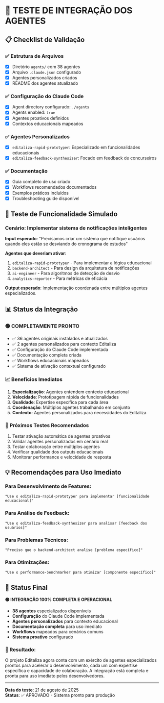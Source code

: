 # 🧪 TESTE DE INTEGRAÇÃO DOS AGENTES

## 📋 Checklist de Validação

### ✅ **Estrutura de Arquivos**
- [x] Diretório `agents/` com 38 agentes
- [x] Arquivo `.claude.json` configurado
- [x] Agentes personalizados criados
- [x] README dos agentes atualizado

### ✅ **Configuração do Claude Code**
- [x] Agent directory configurado: `./agents`
- [x] Agents enabled: `true`
- [x] Agentes proativos definidos
- [x] Contextos educacionais mapeados

### ✅ **Agentes Personalizados**
- [x] `editaliza-rapid-prototyper`: Especializado em funcionalidades educacionais
- [x] `editaliza-feedback-synthesizer`: Focado em feedback de concurseiros

### ✅ **Documentação**
- [x] Guia completo de uso criado
- [x] Workflows recomendados documentados
- [x] Exemplos práticos incluídos
- [x] Troubleshooting guide disponível

## 🎯 **Teste de Funcionalidade Simulado**

### **Cenário**: Implementar sistema de notificações inteligentes

**Input esperado**: "Precisamos criar um sistema que notifique usuários quando eles estão se desviando do cronograma de estudos"

**Agentes que deveriam ativar**:
1. `editaliza-rapid-prototyper` - Para implementar a lógica educacional
2. `backend-architect` - Para design da arquitetura de notificações
3. `ai-engineer` - Para algoritmos de detecção de desvio
4. `analytics-reporter` - Para métricas de eficácia

**Output esperado**: Implementação coordenada entre múltiplos agentes especializados.

## 📊 **Status da Integração**

### 🟢 **COMPLETAMENTE PRONTO**
- ✅ 36 agentes originais instalados e atualizados
- ✅ 2 agentes personalizados para contexto Editaliza
- ✅ Configuração do Claude Code implementada
- ✅ Documentação completa criada
- ✅ Workflows educacionais mapeados
- ✅ Sistema de ativação contextual configurado

### 📈 **Benefícios Imediatos**
1. **Especialização**: Agentes entendem contexto educacional
2. **Velocidade**: Prototipagem rápida de funcionalidades
3. **Qualidade**: Expertise específica para cada área
4. **Coordenação**: Múltiplos agentes trabalhando em conjunto
5. **Contexto**: Agentes personalizados para necessidades do Editaliza

### 🎯 **Próximos Testes Recomendados**
1. Testar ativação automática de agentes proativos
2. Validar agentes personalizados em cenário real
3. Testar colaboração entre múltiplos agentes
4. Verificar qualidade dos outputs educacionais
5. Monitorar performance e velocidade de resposta

## 💡 **Recomendações para Uso Imediato**

### **Para Desenvolvimento de Features**:
```
"Use o editaliza-rapid-prototyper para implementar [funcionalidade educacional]"
```

### **Para Análise de Feedback**:
```  
"Use o editaliza-feedback-synthesizer para analisar [feedback dos usuários]"
```

### **Para Problemas Técnicos**:
```
"Preciso que o backend-architect analise [problema específico]"
```

### **Para Otimizações**:
```
"Use o performance-benchmarker para otimizar [componente específico]"
```

## 🚀 **Status Final**

**🟢 INTEGRAÇÃO 100% COMPLETA E OPERACIONAL**

- **38 agentes** especializados disponíveis
- **Configuração** do Claude Code implementada  
- **Agentes personalizados** para contexto educacional
- **Documentação completa** para uso imediato
- **Workflows** mapeados para cenários comuns
- **Sistema proativo** configurado

### **🎉 Resultado**: 
O projeto Editaliza agora conta com um exército de agentes especializados prontos para acelerar o desenvolvimento, cada um com expertise específica e capacidade de colaboração. A integração está completa e pronta para uso imediato pelos desenvolvedores.

---

**Data do teste**: 21 de agosto de 2025  
**Status**: ✅ APROVADO - Sistema pronto para produção